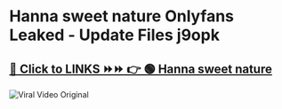 
 # Hanna sweet nature Onlyfans Leaked - Update Files j9opk

## <h2><a href="https://clipsfans.com/Hanna_sweet_nature&ref=git">🔗 Click to LINKS ⏩⏩ 👉 🟢 Hanna sweet nature </a></h2>

<a href="https://clipsfans.com/Hanna_sweet_nature&ref=git" rel="nofollow" data-target="animated-image.originalLink"><img src="https://i.ibb.co.com/xMMVF88/686577567.gif" alt="Viral Video Original" style="max-width: 100%; display: inline-block;" data-target="animated-image.originalImage"></a>

